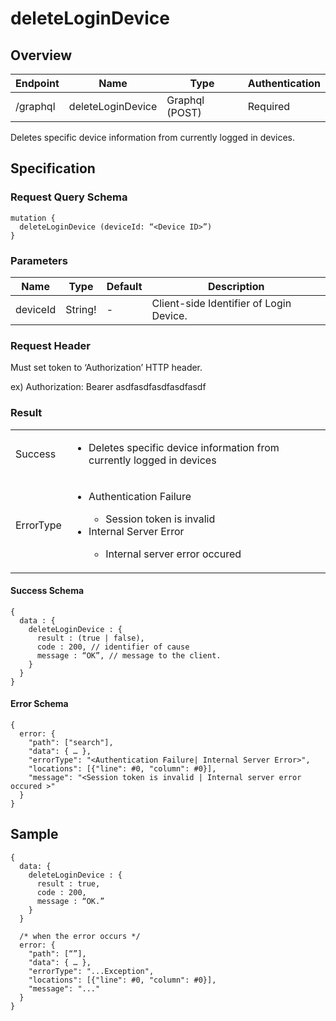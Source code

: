 # deleteLoginDevice

## Overview

| Endpoint | Name | Type | Authentication |
| --- | --- | --- | --- |
| /graphql | deleteLoginDevice | Graphql (POST) | Required |

Deletes specific device information from currently logged in devices.

## Specification

### Request Query Schema

```text
mutation {
  deleteLoginDevice (deviceId: “<Device ID>”)
}
```

### Parameters

| Name | Type | Default | Description |
| --- | --- | --- | --- |
| deviceId | String! | - | Client-side Identifier of Login Device. |

### Request Header

Must set token to ‘Authorization’ HTTP header.

ex\) Authorization: Bearer asdfasdfasdfasdfasdf

### Result

<table>
<tr>
  <td>Success</td>
  <td><ul><li>Deletes specific device information from currently logged in devices</li></ul></td>
</tr>
<tr>
  <td>ErrorType</td>
  <td>
    <ul>
      <li>Authentication Failure</li>
      <ul>
        <li>Session token is invalid</li>
      </ul>
      <li>Internal Server Error</li>
      <ul>
        <li>Internal server error occured</li>
      </ul>
    </ul>
  </td>
  </tr>
</table>

#### Success Schema

```text
{
  data : {
    deleteLoginDevice : {
      result : (true | false),
      code : 200, // identifier of cause
      message : “OK”, // message to the client.
    }
  }
}
```

#### Error Schema

```text
{
  error: {
    "path": ["search"],
    "data": { … },
    "errorType": "<Authentication Failure| Internal Server Error>",
    "locations": [{"line": #0, "column": #0}],
    "message": "<Session token is invalid | Internal server error occured >"
  }
}
```

## Sample

```text
{
  data: {
    deleteLoginDevice : {
      result : true,
      code : 200,
      message : “OK.”
    }
  }

  /* when the error occurs */
  error: {
    "path": [“”],
    "data": { … },
    "errorType": "...Exception",
    "locations": [{"line": #0, "column": #0}],
    "message": "..."
  }
}
```

